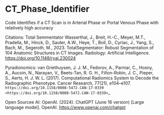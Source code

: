 # CT_Phase_Identifier
Code Identifies if a CT Scan is in Arterial Phase or Portal Venous Phase with relatively high accuracy


Citations:
Total Semmentator
    Wasserthal, J., Breit, H.-C., Meyer, M.T., Pradella, M., Hinck, D., Sauter, A.W., Heye, T., Boll, D., Cyriac, J., Yang, S., Bach, M., Segeroth, M., 2023. TotalSegmentator: Robust Segmentation of 104 Anatomic Structures in CT Images. Radiology: Artificial     Intelligence. https://doi.org/10.1148/ryai.230024

Pyradionomics: 
  van Griethuysen, J. J. M., Fedorov, A., Parmar, C., Hosny, A., Aucoin, N., Narayan, V., Beets-Tan, R. G. H., Fillon-Robin, J. C., Pieper, S., Aerts, H. J. W. L. (2017). Computational Radiomics System to Decode the Radiographic Phenotype. Cancer Research, 77(21), e104–e107. `https://doi.org/10.1158/0008-5472.CAN-17-0339 <https://doi.org/10.1158/0008-5472.CAN-17-0339>`_

Open Sourcee AI: 
  OpenAI. (2024). ChatGPT (June 16 version) [Large language model]. OpenAI. https://www.openai.com/chatgpt
